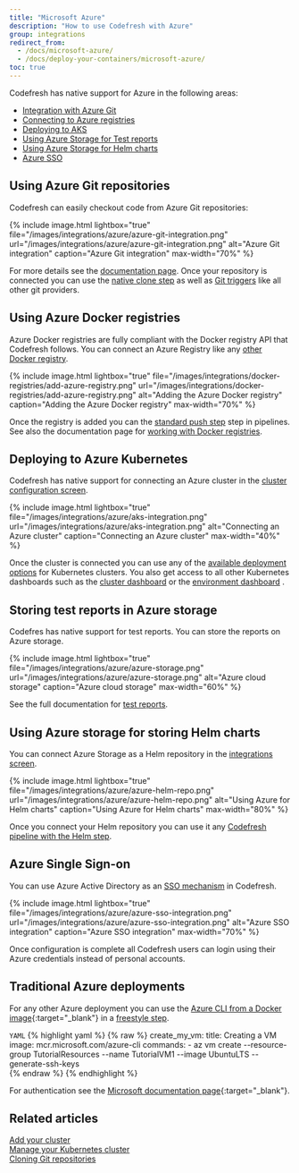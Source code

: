 ```yaml
---
title: "Microsoft Azure"
description: "How to use Codefresh with Azure"
group: integrations
redirect_from:
  - /docs/microsoft-azure/
  - /docs/deploy-your-containers/microsoft-azure/
toc: true
---
```


Codefresh has native support for Azure in the following areas:

- [Integration with Azure Git]({{site.baseurl}}/docs/integrations/git-providers/#azure-devops)
- [Connecting to Azure registries]({{site.baseurl}}/docs/docker-registries/external-docker-registries/azure-docker-registry/)
- [Deploying to AKS]({{site.baseurl}}/docs/deploy-to-kubernetes/add-kubernetes-cluster/#adding-aks-cluster)
- [Using Azure Storage for Test reports]({{site.baseurl}}/docs/testing/test-reports/#connecting-azure-storage)
- [Using Azure Storage for Helm charts]({{site.baseurl}}/docs/new-helm/add-helm-repository/#private-repository---azure)
- [Azure SSO]({{site.baseurl}}/docs/administration/single-sign-on/sso-azure/)

## Using Azure Git repositories

Codefresh can easily checkout code from Azure Git repositories:

{% include 
image.html 
lightbox="true" 
file="/images/integrations/azure/azure-git-integration.png" 
url="/images/integrations/azure/azure-git-integration.png"
alt="Azure Git integration" 
caption="Azure Git integration"
max-width="70%"
%}

For more details see the [documentation page]({{site.baseurl}}/docs/integrations/git-providers/#azure-devops). Once your repository is connected you can use the [native clone step]({{site.baseurl}}/docs/codefresh-yaml/steps/git-clone/) as well as [Git triggers]({{site.baseurl}}/docs/pipelines/triggers/git-triggers/) like all other git providers.

## Using Azure Docker registries

Azure Docker registries are fully compliant with the Docker registry API that Codefresh follows. You can connect an Azure Registry like any [other Docker registry]({{site.baseurl}}/docs/docker-registries/external-docker-registries/).

{% 
	include image.html 
	lightbox="true" 
file="/images/integrations/docker-registries/add-azure-registry.png" 
url="/images/integrations/docker-registries/add-azure-registry.png" 
alt="Adding the Azure Docker registry" 
caption="Adding the Azure Docker registry" 
max-width="70%" 
%}

Once the registry is added you can the [standard push step]({{site.baseurl}}/docs/pipelines/steps/push/) step in pipelines. See also the documentation page for [working with Docker registries]({{site.baseurl}}/docs/docker-registries/working-with-docker-registries/).

## Deploying to Azure Kubernetes

Codefresh has native support for connecting an Azure cluster in the [cluster configuration screen]({{site.baseurl}}/docs/deploy-to-kubernetes/add-kubernetes-cluster/).

{% 
	include image.html 
	lightbox="true" 
file="/images/integrations/azure/aks-integration.png" 
url="/images/integrations/azure/aks-integration.png" 
alt="Connecting an Azure cluster" 
caption="Connecting an Azure cluster" 
max-width="40%" 
%}

Once the cluster is connected you can use any of the [available deployment options]({{site.baseurl}}/docs/deploy-to-kubernetes/deployment-options-to-kubernetes/) for Kubernetes clusters. You also get access to all other Kubernetes dashboards such as the [cluster dashboard]({{site.baseurl}}/docs/deploy-to-kubernetes/manage-kubernetes/)  or the [environment dashboard]({{site.baseurl}}/docs/deploy-to-kubernetes/environment-dashboard/) .

## Storing test reports in Azure storage

Codefres has native support for test reports. You can store the reports on Azure storage.

{% include
image.html
lightbox="true"
file="/images/integrations/azure/azure-storage.png"
url="/images/integrations/azure/azure-storage.png"
alt="Azure cloud storage"
caption="Azure cloud storage"
max-width="60%"
%}

See the full documentation for [test reports]({{site.baseurl}}/docs/testing/test-reports/).

## Using Azure storage for storing Helm charts

You can connect Azure Storage as a Helm repository in the [integrations screen]({{site.baseurl}}/docs/new-helm/add-helm-repository/).

{% include
image.html
lightbox="true"
file="/images/integrations/azure/azure-helm-repo.png"
url="/images/integrations/azure/azure-helm-repo.png"
alt="Using Azure for Helm charts"
caption="Using Azure for Helm charts"
max-width="80%"
%}

Once you connect your Helm repository you can use it any [Codefresh pipeline with the Helm step]({{site.baseurl}}/docs/new-helm/using-helm-in-codefresh-pipeline/). 

## Azure Single Sign-on

You can use Azure Active Directory as an [SSO mechanism]({{site.baseurl}}/docs/administration/single-sign-on/) in Codefresh.

{% include 
image.html 
lightbox="true" 
file="/images/integrations/azure/azure-sso-integration.png" 
url="/images/integrations/azure/azure-sso-integration.png"
alt="Azure SSO integration" 
caption="Azure SSO integration"
max-width="70%"
%}

Once configuration is complete all Codefresh users can login using their Azure credentials instead of personal accounts.

## Traditional Azure deployments

For any other Azure deployment you can use the [Azure CLI from a Docker image](https://hub.docker.com/_/microsoft-azure-cli){:target="\_blank"} in a [freestyle step]({{site.baseurl}}/docs/pipelines/steps/freestyle/).

`YAML`
{% highlight yaml %}
{% raw %}
  create_my_vm:
    title: Creating a VM
    image: mcr.microsoft.com/azure-cli
    commands:
      - az vm create --resource-group TutorialResources --name TutorialVM1 --image UbuntuLTS --generate-ssh-keys     
{% endraw %}
{% endhighlight %}

For authentication see the [Microsoft documentation page](https://docs.microsoft.com/en-us/cli/azure/authenticate-azure-cli?view=azure-cli-latest){:target="\_blank"}.

## Related articles
[Add your cluster]({{site.baseurl}}/docs/deploy-to-kubernetes/add-kubernetes-cluster/)  
[Manage your Kubernetes cluster]({{site.baseurl}}/docs/deploy-to-kubernetes/manage-kubernetes/)  
[Cloning Git repositories]({{site.baseurl}}/docs/yaml-examples/examples/git-checkout/)  

